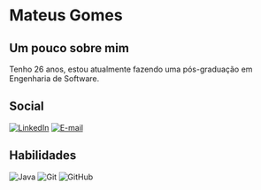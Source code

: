# Mateus Gomes

## Um pouco sobre mim
Tenho 26 anos, estou atualmente fazendo uma pós-graduação em Engenharia de Software.

## Social
[![LinkedIn](https://img.shields.io/badge/LinkedIn-000?style=for-the-badge&logo=linkedin&logoColor=0E76A8)](https://www.linkedin.com/in/mateus-gomes-de-oliveira-714868195/)
[![E-mail](https://img.shields.io/badge/-Email-000?style=for-the-badge&logo=microsoft-outlook&logoColor=E94D5F)](mailto:mateusgomes42@hotmail.com)

## Habilidades
![Java](https://img.shields.io/badge/Java-000?style=for-the-badge&logo=java)
![Git](https://img.shields.io/badge/Git-000?style=for-the-badge&logo=git&logoColor=E94D5F)
![GitHub](https://img.shields.io/badge/GitHub-000?style=for-the-badge&logo=github&logoColor=30A3DC)